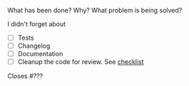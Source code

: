 What has been done? Why? What problem is being solved?

I didn't forget about

- [ ] Tests
- [ ] Changelog
- [ ] Documentation
- [ ] Cleanup the code for review. See [checklist](https://github.com/tarantool/cartridge-java/blob/master/docs/review-checklist.md)

Closes #???
